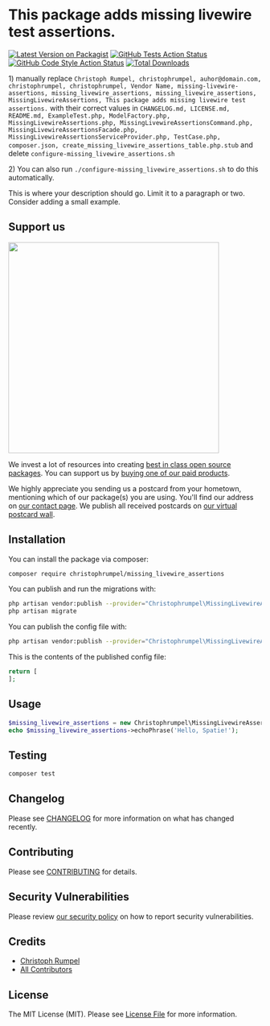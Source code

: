 # This package adds missing livewire test assertions.

[![Latest Version on Packagist](https://img.shields.io/packagist/v/christophrumpel/missing_livewire_assertions.svg?style=flat-square)](https://packagist.org/packages/christophrumpel/missing_livewire_assertions)
[![GitHub Tests Action Status](https://img.shields.io/github/workflow/status/christophrumpel/missing_livewire_assertions/run-tests?label=tests)](https://github.com/christophrumpel/missing_livewire_assertions/actions?query=workflow%3Arun-tests+branch%3Amaster)
[![GitHub Code Style Action Status](https://img.shields.io/github/workflow/status/christophrumpel/missing_livewire_assertions/Check%20&%20fix%20styling?label=code%20style)](https://github.com/christophrumpel/missing_livewire_assertions/actions?query=workflow%3A"Check+%26+fix+styling"+branch%3Amaster)
[![Total Downloads](https://img.shields.io/packagist/dt/christophrumpel/missing_livewire_assertions.svg?style=flat-square)](https://packagist.org/packages/christophrumpel/missing_livewire_assertions)

[](delete) 1) manually replace `Christoph Rumpel, christophrumpel, auhor@domain.com, christophrumpel, christophrumpel, Vendor Name, missing-livewire-assertions, missing_livewire_assertions, missing_livewire_assertions, MissingLivewireAssertions, This package adds missing livewire test assertions.` with their correct values
[](delete) in `CHANGELOG.md, LICENSE.md, README.md, ExampleTest.php, ModelFactory.php, MissingLivewireAssertions.php, MissingLivewireAssertionsCommand.php, MissingLivewireAssertionsFacade.php, MissingLivewireAssertionsServiceProvider.php, TestCase.php, composer.json, create_missing_livewire_assertions_table.php.stub`
[](delete) and delete `configure-missing_livewire_assertions.sh`

[](delete) 2) You can also run `./configure-missing_livewire_assertions.sh` to do this automatically.

This is where your description should go. Limit it to a paragraph or two. Consider adding a small example.

## Support us

[<img src="https://github-ads.s3.eu-central-1.amazonaws.com/package-missing_livewire_assertions-laravel.jpg?t=1" width="419px" />](https://spatie.be/github-ad-click/package-missing_livewire_assertions-laravel)

We invest a lot of resources into creating [best in class open source packages](https://spatie.be/open-source). You can support us by [buying one of our paid products](https://spatie.be/open-source/support-us).

We highly appreciate you sending us a postcard from your hometown, mentioning which of our package(s) you are using. You'll find our address on [our contact page](https://spatie.be/about-us). We publish all received postcards on [our virtual postcard wall](https://spatie.be/open-source/postcards).

## Installation

You can install the package via composer:

```bash
composer require christophrumpel/missing_livewire_assertions
```

You can publish and run the migrations with:

```bash
php artisan vendor:publish --provider="Christophrumpel\MissingLivewireAssertions\MissingLivewireAssertionsServiceProvider" --tag="missing_livewire_assertions-migrations"
php artisan migrate
```

You can publish the config file with:
```bash
php artisan vendor:publish --provider="Christophrumpel\MissingLivewireAssertions\MissingLivewireAssertionsServiceProvider" --tag="missing_livewire_assertions-config"
```

This is the contents of the published config file:

```php
return [
];
```

## Usage

```php
$missing_livewire_assertions = new Christophrumpel\MissingLivewireAssertions();
echo $missing_livewire_assertions->echoPhrase('Hello, Spatie!');
```

## Testing

```bash
composer test
```

## Changelog

Please see [CHANGELOG](CHANGELOG.md) for more information on what has changed recently.

## Contributing

Please see [CONTRIBUTING](.github/CONTRIBUTING.md) for details.

## Security Vulnerabilities

Please review [our security policy](../../security/policy) on how to report security vulnerabilities.

## Credits

- [Christoph Rumpel](https://github.com/christophrumpel)
- [All Contributors](../../contributors)

## License

The MIT License (MIT). Please see [License File](LICENSE.md) for more information.
